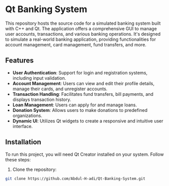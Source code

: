 # Qt Banking System

This repository hosts the source code for a simulated banking system built with C++ and Qt. The application offers a comprehensive GUI to manage user accounts, transactions, and various banking operations. It's designed to simulate a real-world banking application, providing functionalities for account management, card management, fund transfers, and more.

## Features

- **User Authentication**: Support for login and registration systems, including input validation.
- **Account Management**: Users can view and edit their profile details, manage their cards, and unregister accounts.
- **Transaction Handling**: Facilitates fund transfers, bill payments, and displays transaction history.
- **Loan Management**: Users can apply for and manage loans.
- **Donation System**: Allows users to make donations to predefined organizations.
- **Dynamic UI**: Utilizes Qt widgets to create a responsive and intuitive user interface.

## Installation

To run this project, you will need Qt Creator installed on your system. Follow these steps:

1. Clone the repository:
```bash
git clone https://github.com/Abdul-H-adi/Qt-Banking-System.git
